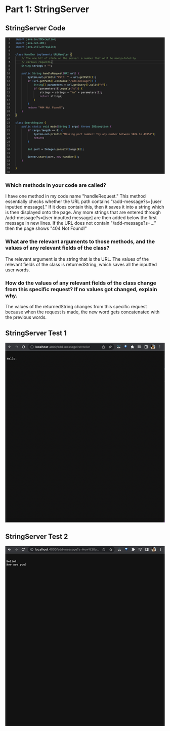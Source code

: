 # Part 1: StringServer



## StringServer Code

![image](assets/StringServer-Code.png)

### Which methods in your code are called?

I have one method in my code name "handleRequest." This method essentially checks whether the URL path contains "/add-message?s=[user inputted message]." If it does contain this, then it saves it into a string which is then displayed onto the page. Any more strings that are entered through /add-message?s=[iser inputted message] are then added below the first message in new lines. If the URL does not contain "/add-message?s=..." then the page shows "404 Not Found!"

### What are the relevant arguments to those methods, and the values of any relevant fields of the class?

The relevant argument is the string that is the URL. The values of the relevant fields of the class is returnedString, which saves all the inputted user words.

### How do the values of any relevant fields of the class change from this specific request? If no values got changed, explain why.

The values of the returnedString changes from this specific request because when the request is made, the new word gets concatenated with the previous words. 

## StringServer Test 1

![image](assets/test1.png)



## StringServer Test 2

![image](assets/test2.png)
